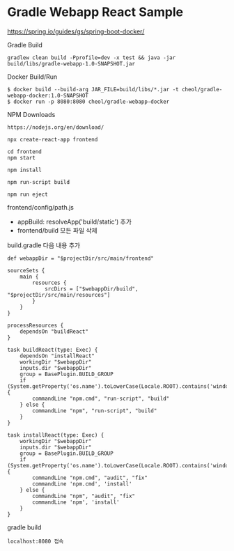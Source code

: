 # Gradle Webapp React Sample

https://spring.io/guides/gs/spring-boot-docker/

Gradle Build
```
gradlew clean build -Pprofile=dev -x test && java -jar build/libs/gradle-webapp-1.0-SNAPSHOT.jar
```

Docker Build/Run
```
$ docker build --build-arg JAR_FILE=build/libs/*.jar -t cheol/gradle-webapp-docker:1.0-SNAPSHOT
$ docker run -p 8080:8080 cheol/gradle-webapp-docker
```

NPM Downloads
```
https://nodejs.org/en/download/
```

```
npx create-react-app frontend
```

```
cd frontend
npm start
```

```
npm install
```

```
npm run-script build
```

```
npm run eject
```

frontend/config/path.js
- appBuild: resolveApp('build/static') 추가
- frontend/build 모든 파일 삭제

build.gradle 다음 내용 추가
```text
def webappDir = "$projectDir/src/main/frontend"

sourceSets {
    main {
        resources {
            srcDirs = ["$webappDir/build", "$projectDir/src/main/resources"]
        }
    }
}

processResources {
    dependsOn "buildReact"
}

task buildReact(type: Exec) {
    dependsOn "installReact"
    workingDir "$webappDir"
    inputs.dir "$webappDir"
    group = BasePlugin.BUILD_GROUP
    if (System.getProperty('os.name').toLowerCase(Locale.ROOT).contains('windows')) {
        commandLine "npm.cmd", "run-script", "build"
    } else {
        commandLine "npm", "run-script", "build"
    }
}

task installReact(type: Exec) {
    workingDir "$webappDir"
    inputs.dir "$webappDir"
    group = BasePlugin.BUILD_GROUP
    if (System.getProperty('os.name').toLowerCase(Locale.ROOT).contains('windows')) {
        commandLine "npm.cmd", "audit", "fix"
        commandLine 'npm.cmd', 'install'
    } else {
        commandLine "npm", "audit", "fix"
        commandLine 'npm', 'install'
    }
}
```

gradle build

```text
localhost:8080 접속
```

